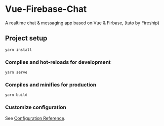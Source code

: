 # Vue-Firebase-Chat
A realtime chat &amp; messaging app based on Vue &amp; Firbase, (tuto by Fireship)

## Project setup
```
yarn install
```

### Compiles and hot-reloads for development
```
yarn serve
```

### Compiles and minifies for production
```
yarn build
```

### Customize configuration
See [Configuration Reference](https://cli.vuejs.org/config/).
